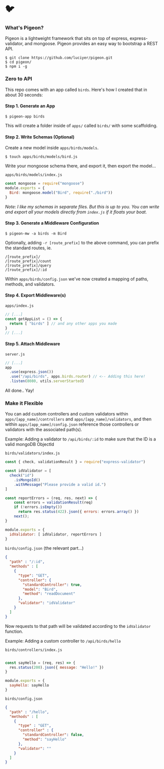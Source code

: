 # 🐦 

### What's Pigeon?

Pigeon is a lightweight framework that sits on top of express, express-validator, and mongoose. Pigeon provides an easy way to bootstrap a REST API.


```
$ git clone https://github.com/luciyer/pigeon.git
$ cd pigeon/
$ npm i -g
```

### Zero to API

This repo comes with an app called `birds`. Here's how I created that in about 30 seconds:

#### Step 1. Generate an App

```
$ pigeon-app birds
```

This will create a folder inside of `apps/` called `birds/` with some scaffolding.

#### Step 2. Write Schemas (Optional)

Create a new model inside `apps/birds/models`.

```
$ touch apps/birds/models/bird.js
```

Write your mongoose schema there, and export it, then export the model...

`apps/birds/models/index.js`
```javascript
const mongoose = require("mongoose")
module.exports = {
  Bird: mongoose.model("Bird", require("./bird"))
}
```

_Note: I like my schemas in separate files. But this is up to you. You can write and export all your models directly from `index.js` if it floats your boat._

#### Step 3. Generate a Middleware Configuration

```
$ pigeon-mw -a birds -m Bird
```

Optionally, adding `-r [route_prefix]` to the above command, you can prefix the standard routes, ie.

```
/[route_prefix]/
/[route_prefix]/count
/[route_prefix]/query
/[route_prefix]/:id
```

Within `apps/birds/config.json` we've now created a mapping of paths, methods, and validators.

#### Step 4. Export Middleware(s)

`apps/index.js`

```javascript
// [...]
const getAppList = () => {
  return [ "birds" ] // and any other apps you made
}
// [...]
```

#### Step 5. Attach Middleware

`server.js`
```javascript
// [...]
app
  .use(express.json())
  .use("/api/birds", apps.birds.router) // <-- Adding this here!
  .listen(8080, utils.serverStarted)
```

All done.. Yay!

### Make it Flexible

You can add custom controllers and custom validators within `apps/[app_name]/controllers` and `apps/[app_name]/validators`, and then within `apps/[app_name]/config.json` reference those controllers or validators with the associated path(s).

Example: Adding a validator to `/api/birds/:id` to make sure that the ID is a valid mongoDB ObjectId

`birds/validators/index.js`
```javascript
const { check, validationResult } = require("express-validator")

const idValidator = [
  check("id")
    .isMongoId()
    .withMessage("Please provide a valid id.")
]

const reportErrors = (req, res, next) => {
    const errors = validationResult(req)
    if (!errors.isEmpty())
      return res.status(422).json({ errors: errors.array() })
    next();
}

module.exports = {
  idValidator: [ idValidator, reportErrors ]
}

```

`birds/config.json` (the relevant part...)
```json
{
  "path" : "/:id",
  "methods" : [
    {
      "type": "GET",
      "controller": {
        "standardController": true,
        "model": "Bird",
        "method": "readDocument"
      },
      "validator": "idValidator"
    }
  ]
}
```

Now requests to that path will be validated according to the `idValidator` function.

Example: Adding a custom controller to `/api/birds/hello`

`birds/controllers/index.js`
```javascript

const sayHello = (req, res) => {
  res.status(200).json({ message: "Hello!" })
}

module.exports = {
  sayHello: sayHello
}
```

`birds/config.json`
```json
{
  "path" : "/hello",
  "methods" : [
    {
      "type" : "GET",
      "controller" : {
        "standardController": false,
        "method": "sayHello"
      },
      "validator": ""
    }
  ]
}
```
